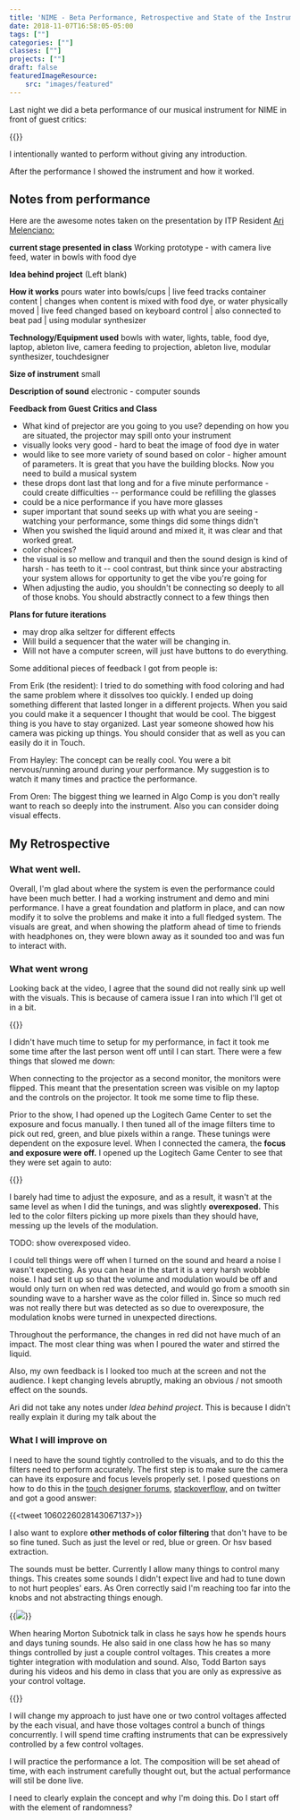 ```yaml
---
title: 'NIME - Beta Performance, Retrospective and State of the Instrument'
date: 2018-11-07T16:58:05-05:00
tags: [""]
categories: [""]
classes: [""]
projects: [""]
draft: false
featuredImageResource:
    src: "images/featured"
---
```


Last night we did a beta performance of our musical instrument for NIME in front of guest critics:

{{<youtube SD9KPQ_yEro>}}

I intentionally wanted to perform without giving any introduction.

After the performance I showed the instrument and how it worked.

## Notes from performance

Here are the awesome notes taken on the presentation by ITP Resident [Ari Melenciano:](http://www.ariciano.com/about/) 

**current stage presented in class**
Working prototype - with camera live feed, water in bowls with food dye

**Idea behind project**
(Left blank)

**How it works**
pours water into bowls/cups | live feed tracks container content | changes when content is mixed with food dye, or water physically moved | live feed changed based on keyboard control | also connected to beat pad | using modular synthesizer

**Technology/Equipment used**
bowls with water, lights, table, food dye, laptop, ableton live, camera feeding to projection, ableton live, modular synthesizer, touchdesigner

**Size of instrument**
small

**Description of sound**
electronic - computer sounds

**Feedback from Guest Critics and Class**

* What kind of prejector are you going to you use? depending on how you are situated, the projector may spill onto your instrument
* visually looks very good - hard to beat the image of food dye in water 
* would like to see more variety of sound based on color - higher amount of parameters. It is great that you have the building blocks. Now you need to build a musical system 
* these drops dont last that long and for a five minute performance - could create difficulties -- performance could be refilling the glasses 
* could be a nice performance if you have more glasses 
* super important that sound seeks up with what you are seeing - watching your performance, some things did some things didn't 
* When you swished the liquid around and mixed it, it was clear and that worked great.
* color choices? 
* the visual is so mellow and tranquil and then the sound design is kind of harsh - has teeth to it -- cool contrast, but think since your abstracting your system allows for opportunity to get the vibe you're going for
* When adjusting the audio, you shouldn't be connecting so deeply to all of those knobs.  You should abstractly connect to a few things then 

**Plans for future iterations**
* may drop alka seltzer for different effects
* Will build a sequencer that the water will be changing in.
* Will not have a computer screen, will just have buttons to do everything.

Some additional pieces of feedback I got from people is:

From Erik (the resident): I tried to do something with food coloring and had the same problem where it dissolves too quickly.  I ended up doing something different that lasted longer in a different projects.  When you said you could make it a sequencer I thought that would be cool.  The biggest thing is you have to stay organized.  Last year someone showed how his camera was picking up things.  You should consider that as well as you can easily do it in Touch.

From Hayley: The concept can be really cool.  You were a bit nervous/running around during your performance.  My suggestion is to watch it many times and practice the performance.

From Oren:  The biggest thing we learned in Algo Comp is you don't really want to reach so deeply into the instrument.  Also you can consider doing visual effects.

## My Retrospective

### What went well.

Overall, I'm glad about where the system is even the performance could have been much better.  I had a working instrument and demo and mini performance.  I have a great foundation and platform in place, and can now modify it to solve the problems and make it into a full fledged system.  The visuals are great, and when showing the platform ahead of time to friends with headphones on, they were blown away as it sounded too and was fun to interact with.

### What went wrong

Looking back at the video, I agree that the sound did not really sink up well with the visuals.  This is because of camera issue I ran into which I'll get ot in a bit.

{{<fullsizeimage src="images/settingup" caption="setting up for the performance">}}

I didn't have much time to setup for my performance, in fact it took me some time after the last person went off until I can start.  There were a few things that slowed me down:

When connecting to the projector as a second monitor, the monitors were flipped.  This meant that the presentation screen was visible on my laptop and the controls on the projector.  It took me some time to flip these.

Prior to the show, I had opened up the Logitech Game Center to set the exposure and focus manually.  I then tuned all of the image filters time to pick out red, green, and blue pixels within a range.  These tunings were dependent on the exposure level.  When I connected the camera, the **focus and exposure were off.** I opened up the Logitech Game Center to see that they were set again to auto:

{{<fullsizeimage src="images/logitechexposure" caption="Before the performance I had manually tuned the exposure (on the left).  When I opened the camera at the start of the show I saw the settings had reverted to 'auto' (on the right), resulting in overexposure and the image filters not working properly.">}}

I barely had time to adjust the exposure, and as a result, it wasn't at the same level as when I did the tunings, and was slightly **overexposed.**  This led to the color filters picking up more pixels than they should have, messing up the levels of the modulation.  

TODO: show overexposed video.

I could tell things were off when I turned on the sound and heard a noise I wasn't expecting. As you can hear in the start it is a very harsh wobble noise.  I had set it up so that the volume and modulation would be off and would only turn on when red was detected, and would go from a smooth sin sounding wave to a harsher wave as the color filled in.  Since so much red was not really there but was detected as so due to overexposure, the modulation knobs were turned in unexpected directions.

Throughout the performance, the changes in red did not have much of an impact.  The most clear thing was when I poured the water and stirred the liquid.  

Also, my own feedback is I looked too much at the screen and not the audience.  I kept changing levels abruptly, making an obvious / not smooth effect on the sounds.

Ari did not take any notes under *Idea behind project*.  This is because I didn't really explain it during my talk about the

### What I will improve on

I need to have the sound tightly controlled to the visuals, and to do this the filters need to perform accurately.  The first step is to make sure the camera can have its exposure and focus levels properly set. I posed questions on how to do this in the [touch designer forums,](https://www.derivative.ca/Forum/viewtopic.php?f=4&t=13231) [stackoverflow,](https://stackoverflow.com/questions/53191326/how-can-you-programmatically-set-the-exposure-of-a-usb-camera-on-osx) and on twitter and got a good answer:

{{<tweet 1060226028143067137>}}

I also want to explore **other methods of color filtering** that don't have to be so fine tuned.  Such as just the level or red, blue or green.  Or hsv based extraction.

The sounds must be better.  Currently I allow many things to control many things.  This creates some sounds I didn't expect live and had to tune down to not hurt peoples' ears. As Oren correctly said I'm reaching too far into the knobs and not abstracting things enough.

{{<image src="images/allControls" caption="showing part of my instrument, where all knobs of the Buchla 259e can be controlled directly by different aspects of the visuals.  Upon further thought it would be better to have fewer controls that are linked to one or two expressive control voltages.">}}

When hearing Morton Subotnick talk in class he says how he spends hours and days tuning sounds.  He also said in one class how he has so many things controlled by just a couple control voltages.  This creates a more tighter integration with modulation and sound.  Also, Todd Barton says during his videos and his demo in class that you are only as expressive as your control voltage.

{{<fullsizeimage src="images/morton" caption="Watching Morton Subotnick Patch a Buchla 200e to do a voice following control voltage">}}

I will change my approach to just have one or two control voltages affected by the each visual, and have those voltages control a bunch of things concurrently.  I will spend time crafting instruments that can be expressively controlled by a few control voltages.

I will practice the performance a lot.  The composition will be set ahead of time, with each instrument carefully thought out, but the actual performance will stil be done live.

I need to clearly explain the concept and why I'm doing this.  Do I start off with the element of randomness?
